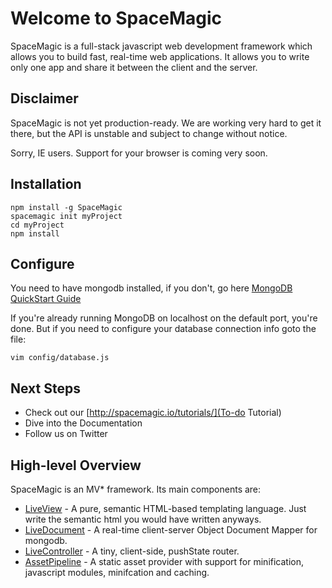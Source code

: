 Welcome to SpaceMagic
=====================

SpaceMagic is a full-stack javascript web development framework which allows
you to build fast, real-time web applications.  It allows you to write only
one app and share it between the client and the server.

Disclaimer
----------

SpaceMagic is not yet production-ready. We are working very hard to get it
there, but the API is unstable and subject to change without notice.

Sorry, IE users. Support for your browser is coming very soon.

Installation
------------

```
npm install -g SpaceMagic
spacemagic init myProject
cd myProject
npm install
```

Configure
---------

  You need to have mongodb installed, if you don't, go here
[MongoDB QuickStart Guide](http://www.mongodb.org/display/DOCS/Quickstart)

  If you're already running MongoDB on localhost on the default port, you're done.
But if you need to configure your database connection info goto the file:

```
vim config/database.js

```

Next Steps
----------

  * Check out our [http://spacemagic.io/tutorials/](To-do Tutorial)
  * Dive into the Documentation
  * Follow us on Twitter

High-level Overview
-------------------

SpaceMagic is an MV* framework. Its main components are:

  * [LiveView](https://github.com/xcoderzach/LiveView) - A pure, semantic HTML-based templating language.  Just write the semantic html you would have written anyways.
  * [LiveDocument](https://github.com/xcoderzach/LiveDocument) - A real-time client-server Object Document Mapper for mongodb.
  * [LiveController](https://github.com/xcoderzach/LiveController) - A tiny, client-side, pushState router. 
  * [AssetPipeline](https://github.com/xcoderzach/AssetPipeline) - A static asset provider with support for minification, javascript modules, minifcation and caching.

